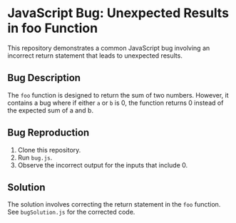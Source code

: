 # JavaScript Bug: Unexpected Results in foo Function

This repository demonstrates a common JavaScript bug involving an incorrect return statement that leads to unexpected results.

## Bug Description
The `foo` function is designed to return the sum of two numbers. However, it contains a bug where if either `a` or `b` is 0, the function returns 0 instead of the expected sum of a and b. 

## Bug Reproduction
1. Clone this repository.
2. Run `bug.js`.
3. Observe the incorrect output for the inputs that include 0.

## Solution
The solution involves correcting the return statement in the `foo` function. See `bugSolution.js` for the corrected code. 